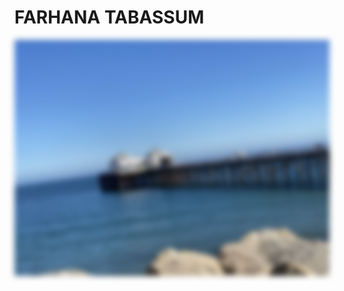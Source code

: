 

<!DOCTYPE html>
<meta name="viewport" content="width=device-width, initial-scale=1">
<html>
  <HEAD>
</HEAD>
 <body>
  <div><h1>FARHANA TABASSUM</h1> </div>
   <div >
    <img   src="IMG_6004.jpeg"  style="filter:blur(5px);">
  </div>

</body>
</html>

